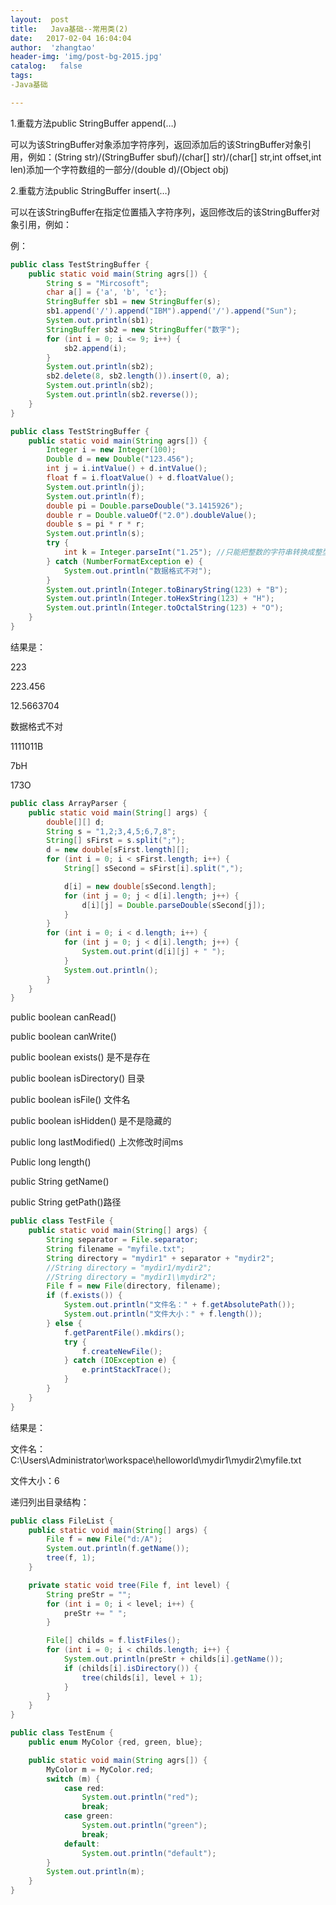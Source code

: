 ```yaml
---
layout:  post
title:   Java基础--常用类(2)
date:   2017-02-04 16:04:04
author:  'zhangtao'
header-img: 'img/post-bg-2015.jpg'
catalog:   false
tags:
-Java基础

---
```


1.重载方法public StringBuffer append(…)

可以为该StringBuffer对象添加字符序列，返回添加后的该StringBuffer对象引用，例如：(String str)/(StringBuffer sbuf)/(char[] str)/(char[] str,int offset,int len)添加一个字符数组的一部分/(double d)/(Object obj)

2.重载方法public StringBuffer insert(…)

可以在该StringBuffer在指定位置插入字符序列，返回修改后的该StringBuffer对象引用，例如：

例：


```java
public class TestStringBuffer {
    public static void main(String agrs[]) {
        String s = "Mircosoft";
        char a[] = {'a', 'b', 'c'};
        StringBuffer sb1 = new StringBuffer(s);
        sb1.append('/').append("IBM").append('/').append("Sun");
        System.out.println(sb1);
        StringBuffer sb2 = new StringBuffer("数字");
        for (int i = 0; i <= 9; i++) {
            sb2.append(i);
        }
        System.out.println(sb2);
        sb2.delete(8, sb2.length()).insert(0, a);
        System.out.println(sb2);
        System.out.println(sb2.reverse());
    }
}
```

```java
public class TestStringBuffer {
    public static void main(String agrs[]) {
        Integer i = new Integer(100);
        Double d = new Double("123.456");
        int j = i.intValue() + d.intValue();
        float f = i.floatValue() + d.floatValue();
        System.out.println(j);
        System.out.println(f);
        double pi = Double.parseDouble("3.1415926");
        double r = Double.valueOf("2.0").doubleValue();
        double s = pi * r * r;
        System.out.println(s);
        try {
            int k = Integer.parseInt("1.25"); //只能把整数的字符串转换成整型
        } catch (NumberFormatException e) {
            System.out.println("数据格式不对");
        }
        System.out.println(Integer.toBinaryString(123) + "B");
        System.out.println(Integer.toHexString(123) + "H");
        System.out.println(Integer.toOctalString(123) + "O");
    }
}
```
结果是：

223

223.456

12.5663704

数据格式不对

1111011B

7bH

173O

```java
public class ArrayParser {
    public static void main(String[] args) {
        double[][] d;
        String s = "1,2;3,4,5;6,7,8";
        String[] sFirst = s.split(";");
        d = new double[sFirst.length][];
        for (int i = 0; i < sFirst.length; i++) {
            String[] sSecond = sFirst[i].split(",");

            d[i] = new double[sSecond.length];
            for (int j = 0; j < d[i].length; j++) {
                d[i][j] = Double.parseDouble(sSecond[j]);
            }
        }
        for (int i = 0; i < d.length; i++) {
            for (int j = 0; j < d[i].length; j++) {
                System.out.print(d[i][j] + " ");
            }
            System.out.println();
        }
    }
}
```
public boolean canRead()

public boolean canWrite()

public boolean exists() 是不是存在

public boolean isDirectory() 目录

public boolean isFile() 文件名

public boolean isHidden() 是不是隐藏的

public long lastModified() 上次修改时间ms

Public long length()

public String getName()

public String getPath()路径

```java
public class TestFile {
    public static void main(String[] args) {
        String separator = File.separator;
        String filename = "myfile.txt";
        String directory = "mydir1" + separator + "mydir2";
        //String directory = "mydir1/mydir2";
        //String directory = "mydir1\\mydir2";
        File f = new File(directory, filename);
        if (f.exists()) {
            System.out.println("文件名：" + f.getAbsolutePath());
            System.out.println("文件大小：" + f.length());
        } else {
            f.getParentFile().mkdirs();
            try {
                f.createNewFile();
            } catch (IOException e) {
                e.printStackTrace();
            }
        }
    }
}
```

结果是：

文件名：C:\Users\Administrator\workspace\helloworld\mydir1\mydir2\myfile.txt

文件大小：6



递归列出目录结构：
```java
public class FileList {
    public static void main(String[] args) {
        File f = new File("d:/A");
        System.out.println(f.getName());
        tree(f, 1);
    }

    private static void tree(File f, int level) {
        String preStr = "";
        for (int i = 0; i < level; i++) {
            preStr += " ";
        }

        File[] childs = f.listFiles();
        for (int i = 0; i < childs.length; i++) {
            System.out.println(preStr + childs[i].getName());
            if (childs[i].isDirectory()) {
                tree(childs[i], level + 1);
            }
        }
    }
}
```
```java
public class TestEnum {
    public enum MyColor {red, green, blue};

    public static void main(String agrs[]) {
        MyColor m = MyColor.red;
        switch (m) {
            case red:
                System.out.println("red");
                break;
            case green:
                System.out.println("green");
                break;
            default:
                System.out.println("default");
        }
        System.out.println(m);
    }
}
```

